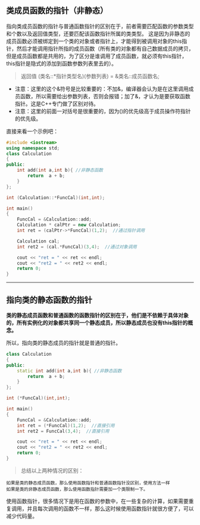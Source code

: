 ## 类成员函数的指针（非静态）

指向类成员函数的指针与普通函数指针的区别在于，前者需要匹配函数的参数类型和个数以及返回值类型，还要匹配该函数指针所属的类类型。
这是因为非静态的成员函数必须被绑定到一个类的对象或者指针上，才能得到被调用对象的this指针，然后才能调用指针所指的成员函数（所有类的对象都有自己数据成员的拷贝，但是成员函数都是共用的，为了区分是谁调用了成员函数，就必须有this指针，this指针是隐式的添加到函数参数列表里去的）。

> 返回值 (类名::*指针类型名)(参数列表) = &类名::成员函数名;

- 注意：这里的这个&符号是比较重要的：不加&，编译器会认为是在这里调用成员函数，所以需要给出参数列表，否则会报错；加了&，才认为是要获取函数指针。这是C++专门做了区别对待。
- 注意：这里的前面一对括号是很重要的，因为()的优先级高于成员操作符指针的优先级。

直接来看一个示例吧：
``` cpp
#include <iostream>
using namespace std;
class Calculation
{
public:
    int add(int a,int b){ //非静态函数
        return  a + b;
    }
};

int (Calculation::*FuncCal)(int,int);

int main()
{
    FuncCal = &Calculation::add;
    Calculation * calPtr = new Calculation;
    int ret = (calPtr->*FuncCal)(1,2);  //通过指针调用

    Calculation cal;
    int ret2 = (cal.*FuncCal)(3,4);  //通过对象调用

    cout << "ret = " << ret << endl;
    cout << "ret2 = " << ret2 << endl;
    return 0;
}
```
----

## 指向类的静态函数的指针

****类的静态成员函数和普通函数的函数指针的区别在于，他们是不依赖于具体对象的，所有实例化的对象都共享同一个静态成员，所以静态成员也没有this指针的概念。****

所以，指向类的静态成员的指针就是普通的指针。
``` cpp
class Calculation
{
public:
    static int add(int a,int b){ //非静态函数
        return  a + b;
    }
};

int (*FuncCal)(int,int);

int main()
{
    FuncCal = &Calculation::add;
    int ret = (*FuncCal)(1,2);  //直接引用
    int ret2 = FuncCal(3,4);  //直接引用

    cout << "ret = " << ret << endl;
    cout << "ret2 = " << ret2 << endl;
    return 0;
}
```

> 总结以上两种情况的区别：

    如果是类的静态成员函数，那么使用函数指针和普通函数指针没区别，使用方法一样
    如果是类的非静态成员函数，那么使用函数指针需要加一个类限制一下。

使用函数指针，很多情况下是用在函数的参数中，在一些复杂的计算，如果需要重复调用，并且每次调用的函数不一样，那么这时候使用函数指针就很方便了，可以减少代码量。
